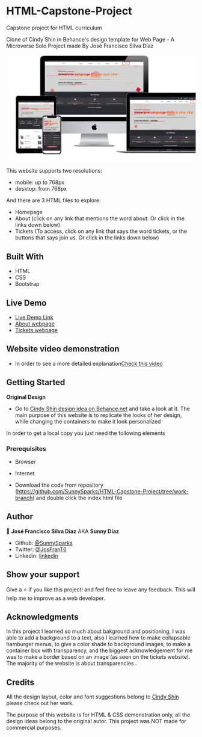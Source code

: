 # HTML-Capstone-Project
Capstone project for HTML curriculum

Clone of Cindy Shin in Behance's design template for Web Page - A Microverse Solo Project made By José Francisco Silva Díaz

![Homepage](App_Screenshot.png)

This website supports two resolutions: 
- mobile: up to 768px
- desktop: from 768px

And there are 3 HTML files to explore:
- Homepage
- About (click on any link that mentions the word about. Or click in the links down below)
- Tickets (To access, click on any link that says the word tickets, or the buttons that says join us. Or click in the links down below)

## Built With

- HTML
- CSS
- Bootstrap

## Live Demo

- [Live Demo Link](https://raw.githack.com/SunnySparks/HTML-Capstone-Project/work-branch/index.html)
- [About webpage](https://raw.githack.com/SunnySparks/HTML-Capstone-Project/work-branch/about.html)
- [Tickets webpage](https://raw.githack.com/SunnySparks/HTML-Capstone-Project/feature-branch/tickets.html)

## Website video demonstration

- In order to see a more detailed explanation[Check this video](https://www.loom.com/share/5f188709fefd42b4b381ad9c3f0bfe7f)
## Getting Started

**Original Design**
- Go to [Cindy Shin design idea on Behance.net](https://www.behance.net/gallery/29845175/CC-Global-Summit-2015) and take a look at it. The main purpose of this website is to replicate the looks of her design, while changing the containers to make it look personalized

In order to get a local copy you just need the following elements 

### Prerequisites

- Browser
- Internet

- Download the code from repository (https://github.com/SunnySparks/HTML-Capstone-Project/tree/work-branch) and double click the index.html file


## Author

👤 **José Francisco Silva Díaz** AKA **Sunny Díaz**

- Github: [@SunnySparks](https://github.com/sunnySparks)
- Twitter: [@JosFranT6](https://twitter.com/josfrant6)
- Linkedin: [linkedin](https://www.linkedin.com/in/josé-francisco-silva-díaz-a2a9421a6)



## Show your support

Give a ⭐️ if you like this project! and feel free to leave any feedback. This will help me to improve as a web developer.

## Acknowledgments

In this project I learned so much about bakground and positioning, I was able to add a background to a text, also I learned how to make collapsable hamburger menus, to give a color shade to background images, to make a container box with transparency, and the biggest acknowledgement for me was to make a border based on an image (as seen on the tickets website). The majority of the website is about transparencies . 

## Credits

All the design layout, color and font suggestions belong to [Cindy Shin](https://www.behance.net/adagio07) please check out her work. 

The purpose of this website is for HTML & CSS demonstration only, all the design ideas belong to the original autor. This project was NOT made for commercial purposes.
